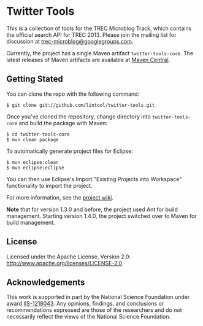 Twitter Tools
=============

This is a collection of tools for the TREC Microblog Track, which contains the official search API for TREC 2013. Please join the mailing list for discussion at [trec-microblog@googlegroups.com](http://groups.google.com/group/trec-microblog).

Currently, the project has a single Maven artifact `twitter-tools-core`. The latest releases of Maven artifacts are available at [Maven Central](http://search.maven.org/#search%7Cga%7C1%7Ccc.twittertools).

Getting Stated
--------------

You can clone the repo with the following command:

```
$ git clone git://github.com/lintool/twitter-tools.git
``` 

Once you've cloned the repository, change directory into `twitter-tools-core` and build the package with Maven:

```
$ cd twitter-tools-core
$ mvn clean package
```

To automatically generate project files for Eclipse:

```
$ mvn eclipse:clean
$ mvn eclipse:eclipse
```

You can then use Eclipse's Import "Existing Projects into Workspace" functionality to import the project.

For more information, see the [project wiki](https://github.com/lintool/twitter-tools/wiki).

**Note** that for version 1.3.0 and before, the project used Ant for build management. Starting version 1.4.0, the project switched over to Maven for build management.

License
-------

Licensed under the Apache License, Version 2.0: http://www.apache.org/licenses/LICENSE-2.0


Acknowledgements
----------------

This work is supported in part by the National Science Foundation under award [IIS-1218043](http://www.nsf.gov/awardsearch/showAward?AWD_ID=1218043). Any opinions, findings, and conclusions or recommendations expressed are those of the researchers and do not necessarily reflect the views of the National Science Foundation.
